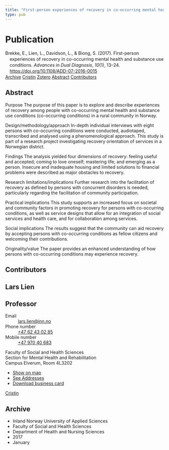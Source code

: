 ```yaml
---
title: "First-person experiences of recovery in co-occurring mental health and substance use conditions"
type: pub
---
```

<h1>Publication</h1>
<article id="csl-bib-container-G87RB9TL" class="csl-bib-container">
  <div class="csl-bib-body" style="line-height: 1.35; padding-left: 1em; text-indent:-1em;">
  <div class="csl-entry">Brekke, E., Lien, L., Davidson, L., &amp; Biong, S. (2017). First-person experiences of recovery in co-occurring mental health and substance use conditions. <i>Advances in Dual Diagnosis</i>, <i>10</i>(1), 13&#x2013;24. <a href="https://doi.org/10.1108/ADD-07-2016-0015">https://doi.org/10.1108/ADD-07-2016-0015</a></div>
</div>
  <div class="csl-bib-buttons">
    <a href="#taxonomy-article-G87RB9TL" class="csl-bib-button">Archive</a>
    <a href="https://app.cristin.no/results/show.jsf?id=1423144" alt="Cristin URL" class="csl-bib-button">Cristin</a>
    <a href="http://zotero.org/groups/5022929/items/G87RB9TL" alt="Zotero URL" class="csl-bib-button">Zotero</a>
    <a href="#abstract-article-G87RB9TL" class="csl-bib-button">Abstract</a>
    <a href="#contributors-article-G87RB9TL" class="csl-bib-button">Contributors</a>
  </div>
  <div id="csl-bib-meta-container-G87RB9TL"></div>
</article>
<div id="csl-bib-meta-G87RB9TL" class="csl-bib-meta">
  <article id="abstract-article-G87RB9TL" class="abstract-article">
    <h1>Abstract</h1>
    Purpose 
The purpose of this paper is to explore and describe experiences of recovery among people with co-occurring mental health and substance use conditions (co-occurring conditions) in a rural community in Norway. 
 
Design/methodology/approach 
In-depth individual interviews with eight persons with co-occurring conditions were conducted, audiotaped, transcribed and analysed using a phenomenological approach. This study is part of a research project investigating recovery orientation of services in a Norwegian district. 
 
Findings 
The analysis yielded four dimensions of recovery: feeling useful and accepted; coming to love oneself; mastering life; and emerging as a person. Insecure and inadequate housing and limited solutions to financial problems were described as major obstacles to recovery. 
 
Research limitations/implications 
Further research into the facilitation of recovery as defined by persons with concurrent disorders is needed, particularly regarding the facilitation of community participation. 
 
Practical implications 
This study supports an increased focus on societal and community factors in promoting recovery for persons with co-occurring conditions, as well as service designs that allow for an integration of social services and health care, and for collaboration among services. 
 
Social implications 
The results suggest that the community can aid recovery by accepting persons with co-occurring conditions as fellow citizens and welcoming their contributions. 
 
Originality/value 
The paper provides an enhanced understanding of how persons with co-occurring conditions may experience recovery.
  </article>
  <article id="contributors-article-G87RB9TL" class="contributors-article">
    <h1>Contributors</h1>
    <div class="personas">
<div class="vrtx-hinn-person-card">
<div class="photo">
<i class="lar la-user-circle missing-person"></i>
</div>
<div class="info">
<hgroup><h1>Lars Lien</h1>
<h2>Professor</h2>
</hgroup><dl>
<dt>Email</dt>
<dd>
<a href="mailto:lars.lien@inn.no">lars.lien@inn.no</a>
</dd>
<dt>Phone number</dt>
<dd><a href="tel:+4762430285">
+47 62 43 02 85
</a></dd>
<dt>Mobile number</dt>
<dd><a href="tel:+4797040683">
+47 970 40 683
</a></dd>
</dl>
<p>
Faculty of Social and Health Sciences<br>
Section for Mental Health and Rehabilitation<br>
Campus Elverum,
Room 4L3202
</p>
<ul class="vrtx-hinn-links">
<li><a href="https://www.google.com/maps?q=60.88177,11.53669">Show on map</a></li>
<li><a href="https://www.inn.no/english/find-an-employee/lars-lien.html#vrtx-hinn-addresses">See Addresses</a></li>
<li><a href="https://www.inn.no/english/find-an-employee/lars-lien.html?vrtx=vcf">Download business card</a></li>
</ul>
</div>
</div>
<a href="https://app.cristin.no/persons/show.jsf?id=14287" alt="Cristin URL" class="personas-cristin">Cristin</a>
</div>
  </article>
  <article id="taxonomy-article-G87RB9TL" class="taxonomy-article">
    <h1>Archive</h1>
    <ul>
      <li>Inland Norway University of Applied Sciences</li>
      <li>Faculty of Social and Health Sciences</li>
      <li>Department of Health and Nursing Sciences</li>
      <li>2017</li>
      <li>January</li>
    </ul>
  </article>
</div>

